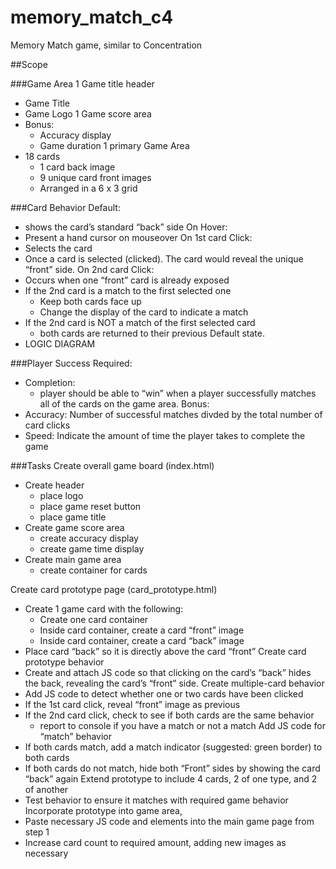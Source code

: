 # memory_match_c4
Memory Match game, similar to Concentration

##Scope

###Game Area
1 Game title header
- Game Title
- Game Logo
1 Game score area
- Bonus:
   - Accuracy display
   - Game duration
1 primary Game Area
- 18 cards
   - 1 card back image
   - 9 unique card front images
   - Arranged in a 6 x 3 grid
    
###Card Behavior
Default: 
- shows the card’s standard “back” side
On Hover:
- Present a hand cursor on mouseover
On 1st card Click:
- Selects the card
- Once a card is selected (clicked). The card would reveal the unique “front” side.
On 2nd card Click:
- Occurs when one “front” card is already exposed
- If the 2nd card is a match to the first selected one
   - Keep both cards face up
   - Change the display of the card to indicate a match
- If the 2nd card is NOT a match of the first selected card
   - both cards are returned to their previous Default state. 
- LOGIC DIAGRAM

###Player Success
Required:
- Completion: 
   - player should be able to “win” when a player successfully matches all of the cards on the game area.
Bonus:
- Accuracy:  Number of successful matches divded by the total number of card clicks
- Speed: Indicate the amount of time the player takes to complete the game

###Tasks
Create overall game board (index.html)
- Create header
   - place logo
   - place game reset button
   - place game title
- Create game score area
   - create accuracy display
   - create game time display
- Create main game area
   - create container for cards
  
Create card prototype page (card_prototype.html)
- Create 1 game card with the following:
  - Create one card container
  - Inside card container, create a card “front” image
  - Inside card container, create a card “back” image
- Place card “back” so it is directly above the card “front”
Create card prototype behavior
- Create and attach JS code so that clicking on the card’s “back” hides the back, revealing the card’s “front” side.
Create multiple-card behavior
- Add JS code to detect whether one or two cards have been clicked
- If the 1st card click, reveal “front” image as previous
- If the 2nd card click, check to see if both cards are the same behavior
  - report to console if you have a match or not a match
Add JS code for “match” behavior
- If both cards match, add a match indicator (suggested: green border) to both cards
- If both cards do not match, hide both “Front” sides by showing the card “back” again
Extend prototype to include 4 cards, 2 of one type, and 2 of another
- Test behavior to ensure it matches with required game behavior
Incorporate prototype into game area, 
- Paste necessary JS code and elements into the main game page from step 1
- Increase card count to required amount, adding new images as necessary

